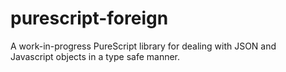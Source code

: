 purescript-foreign
==================

A work-in-progress PureScript library for dealing with JSON and  
Javascript objects in a type safe manner.

